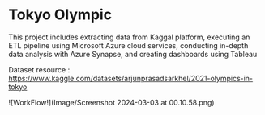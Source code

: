 # Tokyo Olympic

This project includes extracting data from Kaggal platform, executing an ETL pipeline using Microsoft Azure cloud services, conducting in-depth data analysis with Azure Synapse, and creating dashboards using Tableau

Dataset resource : https://www.kaggle.com/datasets/arjunprasadsarkhel/2021-olympics-in-tokyo 

![WorkFlow!](Image/Screenshot 2024-03-03 at 00.10.58.png)
